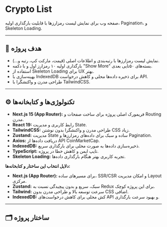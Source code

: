 # Crypto List

صفحه وب برای نمایش لیست رمزارزها با قابلیت بارگذاری اولیه، Pagination، و Skeleton Loading.

---

## 🎯 هدف پروژه

- نمایش لیست رمزارزها با رتبه‌بندی و اطلاعات اصلی (قیمت، مارکت کپ، رتبه و…).
- بارگذاری اولیه ۱۰ رمزارز اول و با دکمه "Show More" بسته‌های ۵۰تایی بعدی.
- استفاده از Skeleton Loading برای UX بهتر.
- بهینه‌سازی با IndexedDB برای ذخیره داده‌ها محلی و کاهش درخواست API.
- طراحی مدرن و واکنشگرا با TailwindCSS.

---

## ⚙️ تکنولوژی‌ها و کتابخانه‌ها

- **Next.js 15 (App Router):** فریمورک اصلی پروژه برای ساخت صفحات و Routing مدرن.
- **React 19:** رابط کاربری و مدیریت State.
- **TailwindCSS:** طراحی مدرن و واکنشگرا بدون نوشتن CSS زیاد.
- **Zustand:** مدیریت State ساده و سبک برای داده‌های رمزارزها و Pagination.
- **Axios:** دریافت داده‌ها از API CoinMarketCap.
- **IndexedDB:** ذخیره‌سازی داده‌ها به صورت محلی برای بارگذاری سریع.
- **TypeScript:** تایپ ایمن و کاهش خطا در پروژه.
- **Skeleton Loading:** تجربه کاربری بهتر هنگام بارگذاری داده‌ها.

**دلایل انتخاب این ساختار و کتابخانه‌ها:**

- **Next.js (App Router):** برای مسیرهای ساده، SSR/CSR و امکان مدیریت Layout مرکزی.
- **Zustand:** سبک، سریع و بدون پیچیدگی نسبت به Redux برای این پروژه کوچک.
- **Tailwind:** سرعت توسعه بالا و طراحی مدرن بدون CSS اضافی.
- **IndexedDB:** کش محلی برای کاهش درخواست‌های API و بهبود سرعت بارگذاری.

---

## 🗂️ ساختار پروژه

